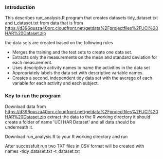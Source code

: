 ### Introduction

This describes run_analysis.R program that creates datasets tidy_dataset.txt
and t_dataset.txt from data that is from 
https://d396qusza40orc.cloudfront.net/getdata%2Fprojectfiles%2FUCI%20HAR%20Dataset.zip

the data sets are created based on the following rules
  - Merges the training and the test sets to create one data set.
  - Extracts only the measurements on the mean and standard deviation for each measurement. 
  - Uses descriptive activity names to name the activities in the data set
  - Appropriately labels the data set with descriptive variable names. 
  - Creates a second, independent tidy data set with the average of each variable for each activity and each subject. 

### Key to run the program


Download data from https://d396qusza40orc.cloudfront.net/getdata%2Fprojectfiles%2FUCI%20HAR%20Dataset.zip
extract the data to the R working directory it should create a folder of name 'UCI HAR Dataset' and all data should 
be underneath it.

Download run_analysis.R to your R working directory and run

After successfult run two TXT files in CSV format will be created with names
-tidy_dataset.txt
-t_dataset.txt
